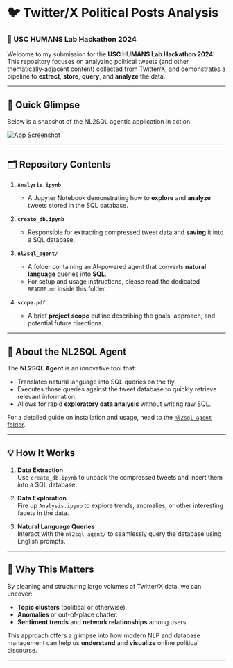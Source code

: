 # 🐦 Twitter/X Political Posts Analysis  
### 🚀 USC HUMANS Lab Hackathon 2024

Welcome to my submission for the **USC HUMANS Lab Hackathon 2024**!  
This repository focuses on analyzing political tweets (and other thematically-adjacent content) collected from Twitter/X, and demonstrates a pipeline to **extract**, **store**, **query**, and **analyze** the data. 

---

## 📸 Quick Glimpse

Below is a snapshot of the NL2SQL agentic application in action:

![App Screenshot](./images/nl2sql.png.png)

---

## 🗂 Repository Contents

1. **`Analysis.ipynb`**  
   - A Jupyter Notebook demonstrating how to **explore** and **analyze** tweets stored in the SQL database.
   
2. **`create_db.ipynb`**  
   - Responsible for extracting compressed tweet data and **saving** it into a SQL database.

3. **`nl2sql_agent/`**  
   - A folder containing an AI-powered agent that converts **natural language** queries into **SQL**.  
   - For setup and usage instructions, please read the dedicated `README.md` inside this folder.

4. **`scope.pdf`**  
   - A brief **project scope** outline describing the goals, approach, and potential future directions.

---

## 🤖 About the NL2SQL Agent

The **NL2SQL Agent** is an innovative tool that:
- Translates natural language into SQL queries on the fly.
- Executes those queries against the tweet database to quickly retrieve relevant information.
- Allows for rapid **exploratory data analysis** without writing raw SQL.

For a detailed guide on installation and usage, head to the [`nl2sql_agent` folder](./nl2sql_agent/README.md).

---

## 💡 How It Works

1. **Data Extraction**  
   Use `create_db.ipynb` to unpack the compressed tweets and insert them into a SQL database.
   
2. **Data Exploration**  
   Fire up `Analysis.ipynb` to explore trends, anomalies, or other interesting facets in the data.
   
3. **Natural Language Queries**  
   Interact with the `nl2sql_agent/` to seamlessly query the database using English prompts.

---

## 🎯 Why This Matters

By cleaning and structuring large volumes of Twitter/X data, we can uncover:
- **Topic clusters** (political or otherwise).
- **Anomalies** or out-of-place chatter.
- **Sentiment trends** and **network relationships** among users.  

This approach offers a glimpse into how modern NLP and database management can help us **understand** and **visualize** online political discourse.

---


